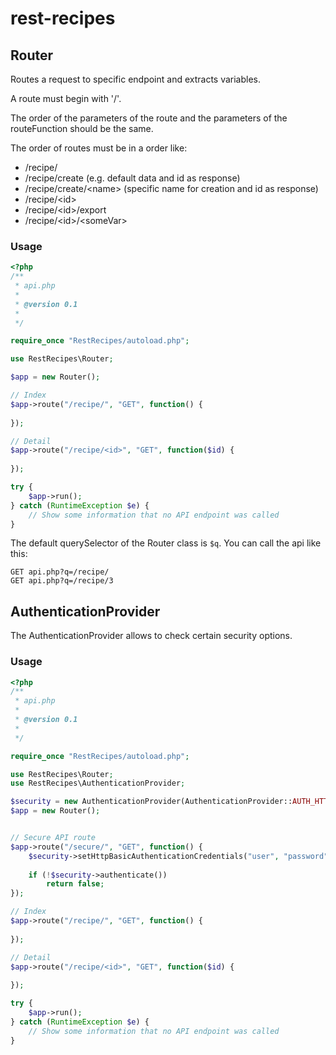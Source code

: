 # rest-recipes


## Router

Routes a request to specific endpoint and extracts variables.

A route must begin with '/'.

The order of the parameters of the route and the parameters of the routeFunction
should be the same.

The order of routes must be in a order like:

- /recipe/
- /recipe/create (e.g. default data and id as response)
- /recipe/create/&lt;name&gt; (specific name for creation and id as response)
- /recipe/&lt;id&gt;
- /recipe/&lt;id&gt;/export
- /recipe/&lt;id&gt;/&lt;someVar&gt;

### Usage

```php
<?php
/**
 * api.php
 *
 * @version 0.1
 *
 */

require_once "RestRecipes/autoload.php";

use RestRecipes\Router;

$app = new Router();

// Index
$app->route("/recipe/", "GET", function() {
    
});

// Detail
$app->route("/recipe/<id>", "GET", function($id) {
    
});

try {
    $app->run();
} catch (RuntimeException $e) {
    // Show some information that no API endpoint was called
}
```

The default querySelector of the Router class is `$q`. You can call the api
like this:

```
GET api.php?q=/recipe/
GET api.php?q=/recipe/3
```


## AuthenticationProvider

The AuthenticationProvider allows to check certain security options.

### Usage

```php
<?php
/**
 * api.php
 *
 * @version 0.1
 *
 */

require_once "RestRecipes/autoload.php";

use RestRecipes\Router;
use RestRecipes\AuthenticationProvider;

$security = new AuthenticationProvider(AuthenticationProvider::AUTH_HTTP_BASIC);
$app = new Router();


// Secure API route
$app->route("/secure/", "GET", function() {
    $security->setHttpBasicAuthenticationCredentials("user", "password");
    
    if (!$security->authenticate())
        return false;
});

// Index
$app->route("/recipe/", "GET", function() {
    
});

// Detail
$app->route("/recipe/<id>", "GET", function($id) {
    
});

try {
    $app->run();
} catch (RuntimeException $e) {
    // Show some information that no API endpoint was called
}
```